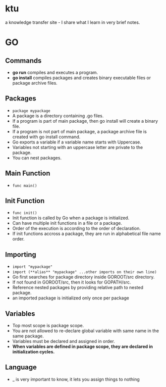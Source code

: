 # ktu
a knowledge transfer site - I share what I learn in very brief notes.

# GO 

## Commands
* **go run** compiles and executes a program. 
* **go install** compiles packages and creates binary executable files or package archive files.

## Packages 
* `package mypackage`
* A package is a directory containing .go files.
* If a program is part of main package, then go install will create a binary file.
* If a program is not part of main package, a package archive file is created with go install command.
* Go exports a variable if a variable name starts with Uppercase.
* Variables not starting with an uppercase letter are private to the package.
* You can nest packages.

## Main Function
* `func main()`

## Init Function
* `func init()`
* Init function is called by Go when a package is initialized.
* Can have multiple init functions in a file or a package.
* Order of the execution is according to the order of declaration.
* If init functions accross a package, they are run in alphabetical file name order.

## Importing
* `import "mypackage"`
* `import (**alias** "mypackage" ...other imports on their own line)`
* Go first searches for package directory inside GOROOT/src directory.
* If not found in GOROOT/src, then it looks for GOPATH/src.
* Reference nested packages by providing relative path to nested package.
* an imported package is initialized only once per package

## Variables
* Top most scope is package scope.
* You are not allowed to re-declare global variable with same name in the same package.
* Variables must be declared and assigned in order.
* **When variables are defined in package scope, they are declared in initialization cycles.**

## Language
* _ is very important to know, it lets you assign things to nothing
